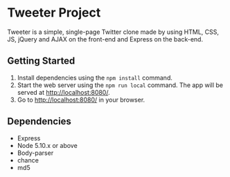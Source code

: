 # Tweeter Project

Tweeter is a simple, single-page Twitter clone made by using HTML, CSS, JS, jQuery and AJAX on the front-end and Express on the back-end.

## Getting Started

1. Install dependencies using the `npm install` command.
2. Start the web server using the `npm run local` command. The app will be served at <http://localhost:8080/>.
3. Go to <http://localhost:8080/> in your browser.

## Dependencies

- Express
- Node 5.10.x or above
- Body-parser
- chance
- md5
